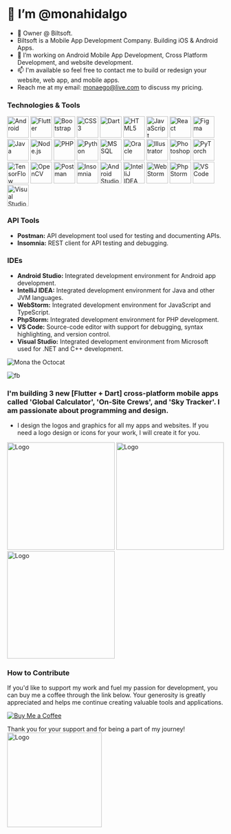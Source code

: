 # 👋 I’m @monahidalgo
- 👀 Owner @ Biltsoft.
- Biltsoft is a Mobile App Development Company. Building iOS & Android Apps.
- 🌱 I’m working on Android Mobile App Development, Cross Platform Development, and website development.
- 📫 I'm available so feel free to contact me to build or redesign your website, web app, and mobile apps.
-  Reach me at my email: monaego@live.com to discuss my pricing.
### Technologies & Tools

<p align="left">
  <!-- Mobile App Development -->
  <img src="https://cdn.jsdelivr.net/gh/devicons/devicon/icons/android/android-original.svg" alt="Android" width="50" height="50" title="Mobile App Development"/>
  <img src="https://cdn.jsdelivr.net/gh/devicons/devicon/icons/flutter/flutter-original.svg" alt="Flutter" width="50" height="50" title="Mobile App Development"/>
  
  <!-- Front-End Development -->
  <img src="https://cdn.jsdelivr.net/gh/devicons/devicon/icons/bootstrap/bootstrap-plain.svg" alt="Bootstrap" width="50" height="50" title="Front-End Development"/>
  <img src="https://cdn.jsdelivr.net/gh/devicons/devicon/icons/css3/css3-original.svg" alt="CSS3" width="50" height="50" title="Front-End Development"/>
  <img src="https://cdn.jsdelivr.net/gh/devicons/devicon/icons/dart/dart-original.svg" alt="Dart" width="50" height="50" title="Front-End Development"/>
  <img src="https://cdn.jsdelivr.net/gh/devicons/devicon/icons/html5/html5-original.svg" alt="HTML5" width="50" height="50" title="Front-End Development"/>
  <img src="https://cdn.jsdelivr.net/gh/devicons/devicon/icons/javascript/javascript-original.svg" alt="JavaScript" width="50" height="50" title="Front-End Development"/>
  <img src="https://cdn.jsdelivr.net/gh/devicons/devicon/icons/react/react-original.svg" alt="React" width="50" height="50" title="Front-End Development"/>
  <img src="https://cdn.jsdelivr.net/gh/devicons/devicon/icons/figma/figma-original.svg" alt="Figma" width="50" height="50" title="Design and Prototyping"/>
  
  <!-- Back-End Development -->
  <img src="https://cdn.jsdelivr.net/gh/devicons/devicon/icons/java/java-original.svg" alt="Java" width="50" height="50" title="Back-End Development"/>
  <img src="https://cdn.jsdelivr.net/gh/devicons/devicon/icons/nodejs/nodejs-original.svg" alt="Node.js" width="50" height="50" title="Back-End Development"/>
  <img src="https://cdn.jsdelivr.net/gh/devicons/devicon/icons/php/php-original.svg" alt="PHP" width="50" height="50" title="Back-End Development"/>
  <img src="https://cdn.jsdelivr.net/gh/devicons/devicon/icons/python/python-original.svg" alt="Python" width="50" height="50" title="Back-End Development"/>
  
  <!-- Database Management -->
  <img src="https://cdn.jsdelivr.net/gh/devicons/devicon/icons/mysql/mysql-original.svg" alt="MSSQL" width="50" height="50" title="Database Management"/>
  <img src="https://cdn.jsdelivr.net/gh/devicons/devicon/icons/oracle/oracle-original.svg" alt="Oracle" width="50" height="50" title="Database Management"/>
  
  <!-- Design and Prototyping -->
  <img src="https://cdn.jsdelivr.net/gh/devicons/devicon/icons/illustrator/illustrator-line.svg" alt="Illustrator" width="50" height="50" title="Design and Prototyping"/>
  <img src="https://cdn.jsdelivr.net/gh/devicons/devicon/icons/photoshop/photoshop-line.svg" alt="Photoshop" width="50" height="50" title="Design and Prototyping"/>
  
  <!-- Machine Learning and Data Science -->
  <img src="https://cdn.jsdelivr.net/gh/devicons/devicon/icons/pytorch/pytorch-original.svg" alt="PyTorch" width="50" height="50" title="Machine Learning and Data Science"/>
  <img src="https://cdn.jsdelivr.net/gh/devicons/devicon/icons/tensorflow/tensorflow-original.svg" alt="TensorFlow" width="50" height="50" title="Machine Learning and Data Science"/>
  <img src="https://cdn.jsdelivr.net/gh/devicons/devicon/icons/opencv/opencv-original.svg" alt="OpenCV" width="50" height="50" title="Machine Learning and Data Science"/>
  
  <!-- API Tools -->
  <img src="https://cdn.jsdelivr.net/gh/devicons/devicon/icons/postgresql/postgresql-original.svg" alt="Postman" width="50" height="50" title="API Testing"/>
  <img src="https://cdn.jsdelivr.net/gh/devicons/devicon/icons/insomnia/insomnia-original.svg" alt="Insomnia" width="50" height="50" title="API Testing"/>
  
  <!-- IDEs -->
  <img src="https://cdn.jsdelivr.net/gh/devicons/devicon/icons/androidstudio/androidstudio-original.svg" alt="Android Studio" width="50" height="50" title="IDE"/>
  <img src="https://cdn.jsdelivr.net/gh/devicons/devicon/icons/intellij/intellij-original.svg" alt="IntelliJ IDEA" width="50" height="50" title="IDE"/>
  <img src="https://cdn.jsdelivr.net/gh/devicons/devicon/icons/webstorm/webstorm-original.svg" alt="WebStorm" width="50" height="50" title="IDE"/>
  <img src="https://cdn.jsdelivr.net/gh/devicons/devicon/icons/phpstorm/phpstorm-original.svg" alt="PhpStorm" width="50" height="50" title="IDE"/>
  <img src="https://cdn.jsdelivr.net/gh/devicons/devicon/icons/vscode/vscode-original.svg" alt="VS Code" width="50" height="50" title="IDE"/>
  <img src="https://cdn.jsdelivr.net/gh/devicons/devicon/icons/visualstudio/visualstudio-plain.svg" alt="Visual Studio" width="50" height="50" title="IDE"/>
</p>




### API Tools
- **Postman:** API development tool used for testing and documenting APIs.
- **Insomnia:** REST client for API testing and debugging.

### IDEs
- **Android Studio:** Integrated development environment for Android app development.
- **IntelliJ IDEA:** Integrated development environment for Java and other JVM languages.
- **WebStorm:** Integrated development environment for JavaScript and TypeScript.
- **PhpStorm:** Integrated development environment for PHP development.
- **VS Code:** Source-code editor with support for debugging, syntax highlighting, and version control.
- **Visual Studio:** Integrated development environment from Microsoft used for .NET and C++ development.





![Mona the Octocat](https://octodex.github.com/images/mona-the-octocat.gif)



![fb](https://github.com/user-attachments/assets/ca0b96e9-4f08-4476-a421-596999a2531d)



### I'm building 3 new [Flutter + Dart] cross-platform mobile apps called 'Global Calculator', 'On-Site Crews', and 'Sky Tracker'. I am passionate about programming and design.
-  I design the logos and graphics for all my apps and websites. If you need a logo design or icons for your work, I will create it for you.

<img src="https://github.com/user-attachments/assets/f0656d4d-6393-4842-b0b1-7817aa5a0479" alt="Logo" style="width: 250px; height: auto;">
<img src="https://github.com/user-attachments/assets/22274def-0565-4467-99f2-69a6bddc8f03" alt="Logo" style="width: 250px; height: auto;">
<img src="https://github.com/user-attachments/assets/ae1f761f-67c5-411d-9379-ca49ae374060" alt="Logo" style="width: 250px; height: auto;">








### How to Contribute

If you'd like to support my work and fuel my passion for development, you can buy me a coffee through the link below. Your generosity is greatly appreciated and helps me continue creating valuable tools and applications.

[![Buy Me a Coffee](https://img.shields.io/badge/Buy_Me_a_Coffee-FFDD00?style=for-the-badge&logo=buymeacoffee&logoColor=black)](https://buymeacoffee.com/monaego)

Thank you for your support and for being a part of my journey!  
<img src="https://github.com/user-attachments/assets/e819e828-e2fa-4a5d-aa95-f71e7a19ce27" alt="Logo" style="width: 220px; height: auto;">












<!---
monahidalgo/monahidalgo is a ✨ special ✨ repository because its `README.md` (this file) appears on your GitHub profile.
You can click the Preview link to take a look at your changes.
--->
